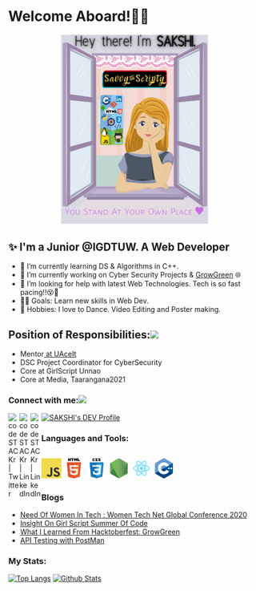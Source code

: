 # Welcome Aboard!🤩👋
<p align="center">
  <img src="https://github.com/Sakshi-25/Sakshi-25/blob/master/image2.png" width="60%">
 </p>
 
## ✨ I'm a Junior @IGDTUW. A Web Developer
- 🌱 I’m currently learning DS & Algorithms in C++.
- 🔐 I’m currently working on Cyber Security Projects & <a href="https://github.com/dscigdtuw/GrowGreen">GrowGreen</a> 🌐
- 🤔 I’m looking for help with latest Web Technologies. Tech is so fast pacing!!😵🤪
- 👩‍💻 Goals: Learn new skills in Web Dev.
- 🎨 Hobbies: I love to Dance. Video Editing and Poster making.

## Position of Responsibilities:<img src="https://media.giphy.com/media/USVqiZKAfTqTlAweo4/source.gif" width="60">
- Mentor<a href="https://github.com/UAceIt-Winter-of-Mentorship/GrowGreen"> at UAceIt</a>
- DSC Project Coordinator for CyberSecurity
- Core at GirlScript Unnao
- Core at Media, Taarangana2021

### Connect with me:<img src="https://media.giphy.com/media/3o72EUVzqzm8V1P9qU/giphy.gif" width="30">
[<img align="left" alt="codeSTACKr | Twitter" width="22px" src="https://cdn.jsdelivr.net/npm/simple-icons@v3/icons/twitter.svg" />][twitter]
[<img align="left" alt="codeSTACKr | LinkedIn" width="22px" src="https://cdn.jsdelivr.net/npm/simple-icons@v3/icons/linkedin.svg" />][linkedin]
[<img align="left" alt="codeSTACKr | LinkedIn" width="22px" src="https://wrytin.com/static/img/logo/512.png" />][wrytin]
<a href="https://dev.to/sakshi25">
  <img src="https://d2fltix0v2e0sb.cloudfront.net/dev-badge.svg" alt="SAKSHI's DEV Profile" height="30" width="30">
</a><br />
### Languages and Tools:
<img height="40" width="40" src="https://raw.githubusercontent.com/github/explore/80688e429a7d4ef2fca1e82350fe8e3517d3494d/topics/javascript/javascript.png" /> <img height="40" width="40" src="https://raw.githubusercontent.com/github/explore/80688e429a7d4ef2fca1e82350fe8e3517d3494d/topics/html/html.png" /> <img height="40" width="40" src="https://raw.githubusercontent.com/github/explore/80688e429a7d4ef2fca1e82350fe8e3517d3494d/topics/css/css.png" /> <img height="40" width="40" src="https://raw.githubusercontent.com/github/explore/80688e429a7d4ef2fca1e82350fe8e3517d3494d/topics/nodejs/nodejs.png" /> <img height="40" width="40" src="https://raw.githubusercontent.com/github/explore/80688e429a7d4ef2fca1e82350fe8e3517d3494d/topics/react/react.png" />  <img height="40" width="40" src="https://raw.githubusercontent.com/github/explore/80688e429a7d4ef2fca1e82350fe8e3517d3494d/topics/cpp/cpp.png" /> 
---
### Blogs
- [Need Of Women In Tech : Women Tech Net Global Conference 2020](https://wrytin.com/sakshijangra/need-of-women-in-tech-women-tech-net-global-conference-2020-kaqkq5vo)
- [Insight On Girl Script Summer Of Code](https://wrytin.com/sakshijangra/insight-of-girl-script-summer-of-code-k6ay1r6j)
- [What I Learned From Hacktoberfest: GrowGreen](https://dev.to/sakshi25/growgreen-5f4b)
- [API Testing with PostMan](https://dev.to/sakshi25/postman-testing-57e2)

### My Stats:
[![Top Langs](https://github-readme-stats.vercel.app/api/top-langs/?username=Sakshi-25&count_private=true&show_icons=true&theme=radical&layout=compact)]() [![Github Stats](https://github-readme-stats.sakshi-25.vercel.app/api?username=Sakshi-25&show_icons=true&include_all_commits=true&theme=radical)]()


[twitter]: https://twitter.com/Sakshi2517
[linkedin]: https://www.linkedin.com/in/sakshi-jangra-37755b17b
[wrytin]: https://wrytin.com/sakshijangra
